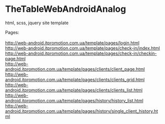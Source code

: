 # TheTableWebAndroidAnalog
html, scss, jquery site template<br/>

Pages:<br/>
<br/>
http://web-android.itpromotion.com.ua/template/pages/login.html<br/>
http://web-android.itpromotion.com.ua/template/pages/check-in/index.html<br/>
http://web-android.itpromotion.com.ua/template/pages/check-in/checkin-page.html<br/>
http://web-android.itpromotion.com.ua/template/pages/clients/client_page.html<br/>
http://web-android.itpromotion.com.ua/template/pages/clients/clients_grid.html<br/>
http://web-android.itpromotion.com.ua/template/pages/clients/clients_list.html<br/>
http://web-android.itpromotion.com.ua/template/pages/history/history_list.html<br/>
http://web-android.itpromotion.com.ua/template/pages/history/single_client_history.html<br/>